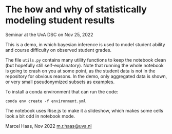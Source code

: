 # The how and why of statistically modeling student results

Seminar at the UvA DSC on Nov 25, 2022

This is a demo, in which bayesian inference is used to model student ability and course difficulty on observed student grades.

The file `utils.py` contains many utility functions to keep the notebook clean (but hopefully still self-explanatory).
Note that running the whole notebook is going to crash on you at some point, as the student data is not in the repository for obvious reasons. In the demo, only aggregated data is shown, or very small pseudonymized subsets as examples.

To install a conda environment that can run the code:

`conda env create -f environment.yml`

The notebook uses Rise.js to make it a slideshow, which makes some cells look a bit odd in notebook mode.


Marcel Haas, Nov 2022
m.r.haas@uva.nl
